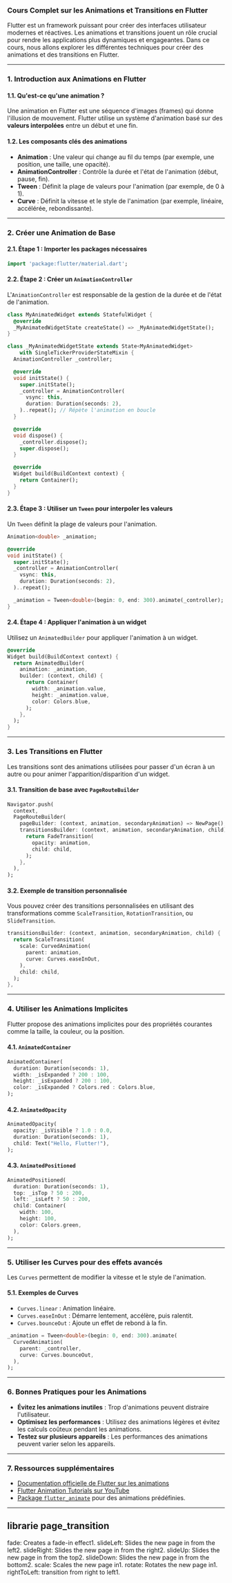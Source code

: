### Cours Complet sur les Animations et Transitions en Flutter

Flutter est un framework puissant pour créer des interfaces utilisateur modernes et réactives. Les animations et transitions jouent un rôle crucial pour rendre les applications plus dynamiques et engageantes. Dans ce cours, nous allons explorer les différentes techniques pour créer des animations et des transitions en Flutter.

---

### 1. Introduction aux Animations en Flutter

#### 1.1. Qu'est-ce qu'une animation ?
Une animation en Flutter est une séquence d'images (frames) qui donne l'illusion de mouvement. Flutter utilise un système d'animation basé sur des **valeurs interpolées** entre un début et une fin.

#### 1.2. Les composants clés des animations
- **Animation** : Une valeur qui change au fil du temps (par exemple, une position, une taille, une opacité).
- **AnimationController** : Contrôle la durée et l'état de l'animation (début, pause, fin).
- **Tween** : Définit la plage de valeurs pour l'animation (par exemple, de 0 à 1).
- **Curve** : Définit la vitesse et le style de l'animation (par exemple, linéaire, accélérée, rebondissante).

---

### 2. Créer une Animation de Base

#### 2.1. Étape 1 : Importer les packages nécessaires
```dart
import 'package:flutter/material.dart';
```

#### 2.2. Étape 2 : Créer un `AnimationController`
L'`AnimationController` est responsable de la gestion de la durée et de l'état de l'animation.

```dart
class MyAnimatedWidget extends StatefulWidget {
  @override
  _MyAnimatedWidgetState createState() => _MyAnimatedWidgetState();
}

class _MyAnimatedWidgetState extends State<MyAnimatedWidget>
    with SingleTickerProviderStateMixin {
  AnimationController _controller;

  @override
  void initState() {
    super.initState();
    _controller = AnimationController(
      vsync: this,
      duration: Duration(seconds: 2),
    )..repeat(); // Répète l'animation en boucle
  }

  @override
  void dispose() {
    _controller.dispose();
    super.dispose();
  }

  @override
  Widget build(BuildContext context) {
    return Container();
  }
}
```

#### 2.3. Étape 3 : Utiliser un `Tween` pour interpoler les valeurs
Un `Tween` définit la plage de valeurs pour l'animation.

```dart
Animation<double> _animation;

@override
void initState() {
  super.initState();
  _controller = AnimationController(
    vsync: this,
    duration: Duration(seconds: 2),
  )..repeat();

  _animation = Tween<double>(begin: 0, end: 300).animate(_controller);
}
```

#### 2.4. Étape 4 : Appliquer l'animation à un widget
Utilisez un `AnimatedBuilder` pour appliquer l'animation à un widget.

```dart
@override
Widget build(BuildContext context) {
  return AnimatedBuilder(
    animation: _animation,
    builder: (context, child) {
      return Container(
        width: _animation.value,
        height: _animation.value,
        color: Colors.blue,
      );
    },
  );
}
```

---

### 3. Les Transitions en Flutter

Les transitions sont des animations utilisées pour passer d'un écran à un autre ou pour animer l'apparition/disparition d'un widget.

#### 3.1. Transition de base avec `PageRouteBuilder`
```dart
Navigator.push(
  context,
  PageRouteBuilder(
    pageBuilder: (context, animation, secondaryAnimation) => NewPage(),
    transitionsBuilder: (context, animation, secondaryAnimation, child) {
      return FadeTransition(
        opacity: animation,
        child: child,
      );
    },
  ),
);
```

#### 3.2. Exemple de transition personnalisée
Vous pouvez créer des transitions personnalisées en utilisant des transformations comme `ScaleTransition`, `RotationTransition`, ou `SlideTransition`.

```dart
transitionsBuilder: (context, animation, secondaryAnimation, child) {
  return ScaleTransition(
    scale: CurvedAnimation(
      parent: animation,
      curve: Curves.easeInOut,
    ),
    child: child,
  );
},
```

---

### 4. Utiliser les Animations Implicites

Flutter propose des animations implicites pour des propriétés courantes comme la taille, la couleur, ou la position.

#### 4.1. `AnimatedContainer`
```dart
AnimatedContainer(
  duration: Duration(seconds: 1),
  width: _isExpanded ? 200 : 100,
  height: _isExpanded ? 200 : 100,
  color: _isExpanded ? Colors.red : Colors.blue,
);
```

#### 4.2. `AnimatedOpacity`
```dart
AnimatedOpacity(
  opacity: _isVisible ? 1.0 : 0.0,
  duration: Duration(seconds: 1),
  child: Text("Hello, Flutter!"),
);
```

#### 4.3. `AnimatedPositioned`
```dart
AnimatedPositioned(
  duration: Duration(seconds: 1),
  top: _isTop ? 50 : 200,
  left: _isLeft ? 50 : 200,
  child: Container(
    width: 100,
    height: 100,
    color: Colors.green,
  ),
);
```

---

### 5. Utiliser les Curves pour des effets avancés

Les `Curves` permettent de modifier la vitesse et le style de l'animation.

#### 5.1. Exemples de Curves
- `Curves.linear` : Animation linéaire.
- `Curves.easeInOut` : Démarre lentement, accélère, puis ralentit.
- `Curves.bounceOut` : Ajoute un effet de rebond à la fin.

```dart
_animation = Tween<double>(begin: 0, end: 300).animate(
  CurvedAnimation(
    parent: _controller,
    curve: Curves.bounceOut,
  ),
);
```

---

### 6. Bonnes Pratiques pour les Animations

- **Évitez les animations inutiles** : Trop d'animations peuvent distraire l'utilisateur.
- **Optimisez les performances** : Utilisez des animations légères et évitez les calculs coûteux pendant les animations.
- **Testez sur plusieurs appareils** : Les performances des animations peuvent varier selon les appareils.

---

### 7. Ressources supplémentaires

- [Documentation officielle de Flutter sur les animations](https://flutter.dev/docs/development/ui/animations)
- [Flutter Animation Tutorials sur YouTube](https://www.youtube.com/results?search_query=flutter+animation+tutorial)
- [Package `flutter_animate`](https://pub.dev/packages/flutter_animate) pour des animations prédéfinies.

---

## librarie page_transition
fade: Creates a fade-in effect1.
slideLeft: Slides the new page in from the left2.
slideRight: Slides the new page in from the right2.
slideUp: Slides the new page in from the top2.
slideDown: Slides the new page in from the bottom2.
scale: Scales the new page in1.
rotate: Rotates the new page in1.
rightToLeft: transition from right to left1.
